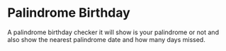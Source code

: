 # Palindrome Birthday
 A palindrome birthday checker it will show is your palindrome or not and also show the  nearest palindrome date and how many days missed. 
